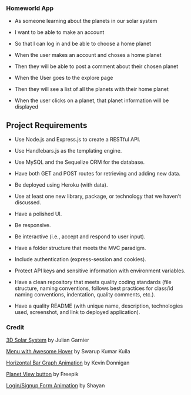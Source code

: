 ### Homeworld App 

* As someone learning about the planets in our solar system

* I want to be able to make an account

* So that I can log in and be able to choose a home planet

* When the user makes an account and choses a home planet

* Then they will be able to post a comment about their chosen planet

* When the User goes to the explore page

* Then they will see a list of all the planets with their home planet

* When the user clicks on a planet, that planet information will be displayed

## Project Requirements


* Use Node.js and Express.js to create a RESTful API.

* Use Handlebars.js as the templating engine.

* Use MySQL and the Sequelize ORM for the database.

* Have both GET and POST routes for retrieving and adding new data.

* Be deployed using Heroku (with data).

* Use at least one new library, package, or technology that we haven’t discussed.

* Have a polished UI.

* Be responsive.

* Be interactive (i.e., accept and respond to user input).

* Have a folder structure that meets the MVC paradigm.

* Include authentication (express-session and cookies).

* Protect API keys and sensitive information with environment variables.

* Have a clean repository that meets quality coding standards (file structure, naming conventions, follows best practices for class/id naming conventions, indentation, quality comments, etc.).

* Have a quality README (with unique name, description, technologies used, screenshot, and link to deployed application).

### Credit

[3D Solar System](https://codepen.io/juliangarnier/pen/krNqZO) by Julian Garnier

[Menu with Awesome Hover](https://codepen.io/uiswarup/pen/dyyqaGR) by Swarup Kumar Kuila

[Horizontal Bar Graph Animation](https://codepen.io/anythinggraphic/pen/LYPeaQV) by Kevin Donnigan

[Planet View button](https://www.freepik.com/free-vector/futuristic-hud-interface-with-gradient-style_2966615.htm) by Freepik

[Login/Signup Form Animation](https://codepen.io/shayanea/pen/eVMMgO) by Shayan
